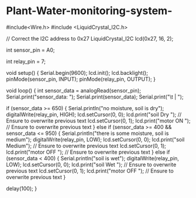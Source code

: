# Plant-Water-monitoring-system-
#include<Wire.h>
#include <LiquidCrystal_I2C.h>

// Correct the I2C address to 0x27
LiquidCrystal_I2C lcd(0x27, 16, 2);

int sensor_pin = A0;

int relay_pin = 7;

void setup() {
  Serial.begin(9600);
   lcd.init();
  lcd.backlight();
  pinMode(sensor_pin, INPUT);
  pinMode(relay_pin, OUTPUT);
}

void loop() {
  int sensor_data = analogRead(sensor_pin);
  Serial.print("sensor_data: ");
  Serial.print(sensor_data);
  Serial.print("\t | ");

  if (sensor_data >= 650) {
    Serial.println("no moisture, soil is dry");
    digitalWrite(relay_pin, HIGH);
    lcd.setCursor(0, 0);
    lcd.print("soil Dry   ");  // Ensure to overwrite previous text
    lcd.setCursor(0, 1);
    lcd.print("motor ON   ");  // Ensure to overwrite previous text
  } else if (sensor_data >= 400 && sensor_data <= 950) {
    Serial.println("there is some moisture, soil is medium");
    digitalWrite(relay_pin, LOW);
    lcd.setCursor(0, 0);
    lcd.print("soil Medium");  // Ensure to overwrite previous text
    lcd.setCursor(0, 1);
    lcd.print("motor OFF  ");  // Ensure to overwrite previous text
  } else if (sensor_data < 400) {
    Serial.println("soil is wet");
    digitalWrite(relay_pin, LOW);
    lcd.setCursor(0, 0);
    lcd.print("soil Wet   ");  // Ensure to overwrite previous text
    lcd.setCursor(0, 1);
    lcd.print("motor OFF  ");  // Ensure to overwrite previous text
  }

delay(100);
}
